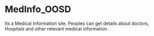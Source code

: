 # MedInfo_OOSD
Its a Medical Information site. Peoples can get details about doctors, Hospitals and other relevant medical information. 
